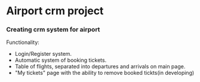 # Airport crm project

### Creating crm system for airport

Functionality:

  * Login/Register system.
  * Automatic system of booking tickets.
  * Table of flights, separated into departures and arrivals on main page.
  * "My tickets" page with the ability to remove booked tickts(in developing)
